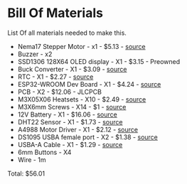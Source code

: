 # Bill Of Materials

List Of all materials needed to make this.


 - Nema17 Stepper Motor - x1 -  $5.13 - [source](https://www.aliexpress.com/item/1005007988050979.html?spm=a2g0o.cart.0.0.440338dakTt8D5&mp=1&pdp_npi=5%40dis%21AUD%21AUD%207.97%21AUD%203.23%21%21AUD%203.23%21%21%21%402103209b17486889160791148ef42c%2112000043173756354%21ct%21AU%216138339337%21%211%210)
 - Buzzer - x2
 - SSD1306 128X64 OLED display - X1 - $3.15 - Preowned
 - Buck Converter - X1 - $3.09 - [source](https://www.aliexpress.com/item/1005007259901753.html?spm=a2g0o.cart.0.0.3fb538daUB00x5&mp=1&pdp_npi=5%40dis%21AUD%21AUD%205.20%21AUD%204.89%21%21AUD%204.89%21%21%21%402101e9ec17487026778881064ecff3%2112000039979305524%21ct%21AU%216138339337%21%211%210)
 - RTC - X1 - $2.27 - [source](https://www.aliexpress.com/item/1005008172587774.html?spm=a2g0o.cart.0.0.3fb538daUB00x5&mp=1&pdp_npi=5%40dis%21AUD%21AUD%203.54%21AUD%203.54%21%21AUD%203.37%21%21%21%402101e9ec17487026778881064ecff3%2112000044177906467%21ct%21AU%216138339337%21%211%210)
 - ESP32-WROOM Dev Board - X1 - $4.24 - [source](https://www.aliexpress.com/item/1005006456519790.html?spm=a2g0o.cart.0.0.3fb538daUB00x5&mp=1&pdp_npi=5%40dis%21AUD%21AUD%2019.78%21AUD%206.61%21%21AUD%206.54%21%21%21%402101e9ec17487026778881064ecff3%2112000037265317361%21ct%21AU%216138339337%21%211%210)
 - PCB - X2 - $12.06 - JLCPCB
 - M3X05X06 Heatsets - X10 - $2.49 - [source](https://www.aliexpress.com/item/1005003582355741.html?spm=a2g0o.cart.0.0.3fb538daUB00x5&mp=1&pdp_npi=5%40dis%21AUD%21AUD%203.89%21AUD%203.89%21%21AUD%203.81%21%21%21%402101c59517487030715636687ef171%2112000026370649803%21ct%21AU%216138339337%21%211%210)
 - M3X6mm Screws - X14 - $1 - [source](https://www.aliexpress.com/item/32810852732.html?spm=a2g0o.cart.0.0.3fb538daUB00x5&mp=1&pdp_npi=5%40dis%21AUD%21AUD%202.32%21AUD%201.56%21%21AUD%201.48%21%21%21%402101e9ec17487026778881064ecff3%2112000037550700849%21ct%21AU%216138339337%21%211%210)
 - 12V Battery - X1 - $16.06 - [source](https://www.jaycar.com.au/12v-2-2ah-sla-battery/p/SB2482)
 - DHT22 Sensor - X1 - $1.73 - [source](https://www.aliexpress.com/item/32759901711.html?spm=a2g0o.cart.0.0.3fb538daUB00x5&mp=1&pdp_npi=5%40dis%21AUD%21AUD%202.69%21AUD%202.69%21%21AUD%202.69%21%21%21%402101e9ec17487026778881064ecff3%2162102476019%21ct%21AU%216138339337%21%211%210)
 - A4988 Motor Driver - X1 - $2.12 - [source](https://www.aliexpress.com/item/1005001771907921.html?spm=a2g0o.productlist.main.7.651fvWRBvWRBe0&algo_pvid=2133a30e-defa-4302-9858-dbc2495931f1&algo_exp_id=2133a30e-defa-4302-9858-dbc2495931f1-6&pdp_ext_f=%7B%22order%22%3A%22398%22%2C%22eval%22%3A%221%22%7D&pdp_npi=4%40dis%21AUD%214.89%214.89%21%21%213.10%213.10%21%402103010b17487023403607387e16b7%2112000046636839301%21sea%21AU%216138339337%21ABX&curPageLogUid=J6WxTjF3i9rx&utparam-url=scene%3Asearch%7Cquery_from%3A)
 - DS1095 USBA female port - X2 - $1.38 - [source](https://www.aliexpress.com/item/1005007822597305.html?spm=a2g0o.productlist.main.10.5df02562xE320M&algo_pvid=dd419a23-631b-4b7b-a0fb-6edaa9da48a0&algo_exp_id=dd419a23-631b-4b7b-a0fb-6edaa9da48a0-9&pdp_ext_f=%7B%22order%22%3A%221101%22%2C%22eval%22%3A%221%22%2C%22orig_sl_item_id%22%3A%221005007822597305%22%2C%22orig_item_id%22%3A%221005007077769791%22%7D&pdp_npi=4%40dis%21AUD%213.86%211.85%21%21%2117.58%218.44%21%402101eac917487032447777243efaea%2112000042331903916%21sea%21AU%216138339337%21ABX&curPageLogUid=2g05IbKQywTu&utparam-url=scene%3Asearch%7Cquery_from%3A)
 - USBA-A Cable - X1 - $1.29 - [source](https://www.aliexpress.com/item/1005007441805917.html?spm=a2g0o.productlist.main.3.296elc0wlc0w0u&algo_pvid=5a890205-65cb-4692-ae3d-cc6aeffe4b49&algo_exp_id=5a890205-65cb-4692-ae3d-cc6aeffe4b49-2&pdp_ext_f=%7B%22order%22%3A%224813%22%2C%22eval%22%3A%221%22%7D&pdp_npi=4%40dis%21AUD%212.04%211.56%21%21%219.30%217.11%21%4021030ea417487034244743454ed487%2112000040770581049%21sea%21AU%216138339337%21ABX&curPageLogUid=J4UnCQ3jA9Ju&utparam-url=scene%3Asearch%7Cquery_from%3A)
 - 6mm Buttons - X4
 - Wire - 1m

Total: $56.01
